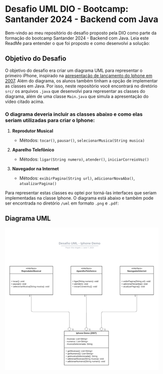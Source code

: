 # Desafio UML DIO - Bootcamp: Santander 2024 - Backend com Java

Bem-vindo ao meu repositório do desafio proposto pela DIO como parte da formação do bootcamp Santander 2024 - Backend com Java. Leia este ReadMe para entender o que foi proposto e como desenvolvi a solução:

## Objetivo do Desafio

O objetivo do desafio era criar um diagrama UML para representar o primeiro iPhone, inspirado na [apresentação de lançamento do Iphone em 2007](https://youtu.be/9ou608QQRq8?si=wI4xkRIU6H0xrzNu). Além do diagrama, os alunos também tinham a opção de implementar as classes em Java. Por isso, neste repositório você encontrará no diretório `src/` os arquivos `.java` que desenvolvi para representar as classes do diagrama, além de uma classe `Main.java` que simula a apresentação do vídeo citado acima.

### O diagrama deveria incluir as classes abaixo e como elas seriam utilizadas para criar o Iphone:

1. **Reprodutor Musical**
   - Métodos: `tocar()`, `pausar()`, `selecionarMusica(String musica)`

2. **Aparelho Telefônico**
   - Métodos: `ligar(String numero)`, `atender()`, `iniciarCorreioVoz()`

3. **Navegador na Internet**
   - Métodos: `exibirPagina(String url)`, `adicionarNovaAba()`, `atualizarPagina()`


Para representar estas classes eu optei por torná-las interfaces que seriam implementadas na classe Iphone. O diagrama está abaixo e também pode ser encontrada no diretório `/uml` em formato `.png` e `.pdf`:

## Diagrama UML

![Diagrama UML](uml/Desafio_UML.png)

